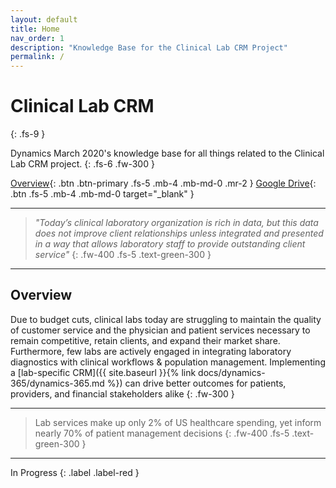```yaml
---
layout: default
title: Home
nav_order: 1
description: "Knowledge Base for the Clinical Lab CRM Project"
permalink: /
---
```


# Clinical Lab CRM
{: .fs-9 }

Dynamics March 2020's knowledge base for all things related to the Clinical Lab CRM project.
{: .fs-6 .fw-300 }

[Overview](#overview){: .btn .btn-primary .fs-5 .mb-4 .mb-md-0 .mr-2 } [Google Drive](https://drive.google.com/open?id=1xDlI5coKriTfpO905Qem_bBsx48Ow1q5){: .btn .fs-5 .mb-4 .mb-md-0 target="_blank" }

___

> _"Today’s clinical laboratory organization is rich in data, but this data does not improve client relationships unless integrated and presented in a way that allows laboratory staff to provide outstanding client service"_
{: .fw-400 .fs-5 .text-green-300 }

---

## Overview

Due to budget cuts, clinical labs today are struggling to maintain the quality of customer service and the physician and patient services necessary to remain competitive, retain clients, and expand their market share. Furthermore, few labs are actively engaged in integrating laboratory diagnostics with clinical workflows & population management. Implementing a [lab-specific CRM]({{ site.baseurl }}{% link docs/dynamics-365/dynamics-365.md %}) can drive better outcomes for patients, providers, and financial stakeholders alike
{: .fw-300 }

---

> Lab services make up only 2% of US healthcare spending, yet inform nearly 70% of patient management decisions
{: .fw-400 .fs-5 .text-green-300 }

---

In Progress
{: .label .label-red }